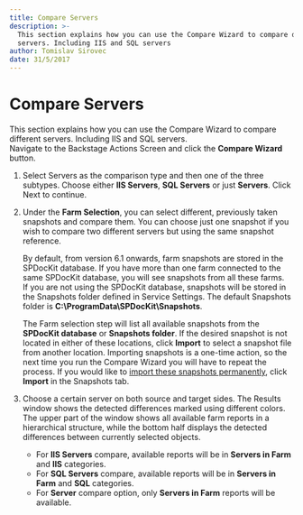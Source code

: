 ```yaml
---
title: Compare Servers
description: >-
  This section explains how you can use the Compare Wizard to compare different
  servers. Including IIS and SQL servers
author: Tomislav Sirovec
date: 31/5/2017
---
```


# Compare Servers

This section explains how you can use the Compare Wizard to compare different servers. Including IIS and SQL servers.  
Navigate to the Backstage Actions Screen and click the **Compare Wizard** button.

1. Select Servers as the comparison type and then one of the three subtypes. Choose either **IIS Servers**, **SQL Servers** or just **Servers**. Click Next to continue. 
2. Under the **Farm Selection**, you can select different, previously taken snapshots and compare them. You can choose just one snapshot if you wish to compare two different servers but using the same snapshot reference.

   By default, from version 6.1 onwards, farm snapshots are stored in the SPDocKit database. If you have more than one farm connected to the same SPDocKit database, you will see snapshots from all these farms.  
   If you are not using the SPDocKit database, snapshots will be stored in the Snapshots folder defined in Service Settings. The default Snapshots folder is **C:\ProgramData\SPDocKit\Snapshots**.

   The Farm selection step will list all available snapshots from the **SPDocKit database** or **Snapshots folder**. If the desired snapshot is not located in either of these locations, click **Import** to select a snapshot file from another location. Importing snapshots is a one-time action, so the next time you run the Compare Wizard you will have to repeat the process. If you would like to [import these snapshots permanently](compare-servers.md#internal/create-sharepoint-farm-snapshots/snapshots-screen), click **Import** in the Snapshots tab.

3. Choose a certain server on both source and target sides. The Results window shows the detected differences marked using different colors. The upper part of the window shows all available farm reports in a hierarchical structure, while the bottom half displays the detected differences between currently selected objects.
   * For **IIS Servers** compare, available reports will be in **Servers in Farm** and **IIS** categories.  
   * For **SQL Servers** compare, available reports will be in **Servers in Farm** and **SQL** categories.  
   * For **Server** compare option, only **Servers in Farm** reports will be available. 

